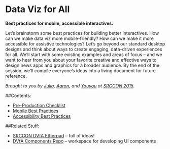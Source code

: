 # Data Viz for All
**Best practices for mobile, accessible interactives.** 

Let’s brainstorm some best practices for building better interactives. How can we make data viz more mobile-friendly? How can we make it more accessible for assistive technologies? Let’s go beyond our standard desktop designs and think about ways to create engaging, data-driven experiences for all. We’ll start with some existing examples and areas of focus – and we want to hear from you about your favorite creative and effective ways to design news apps and graphics for a broader audience. By the end of the session, we’ll compile everyone’s ideas into a living document for future reference.

*Brought to you by [Julia](https://github.com/julia67), [Aaron](https://github.com/aboutaaron), and [Youyou](https://github.com/zhoyoyo) at [SRCCON 2015](http://srccon.org/).*

##Contents:
* [Pre-Production Checklist](Pre-Production%20Checklist)
* [Mobile Best Practices](Mobile)
* [Accessibility Best Practices](Accessibility)

##Related Stuff:
* [SRCCON DVfA Etherpad](https://etherpad.mozilla.org/srccon2015-mobile-dataviz) – full of ideas!
* [DVfA Components Repo](https://github.com/julia67/dvfa-components) – workspace for developing UI components